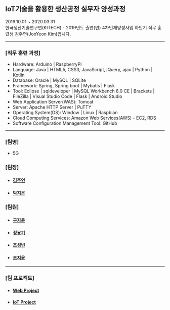 ## IoT기술을 활용한 생산공정 실무자 양성과정
2019.10.01 ~ 2020.03.31 <br>
한국생산기술연구연(KITECH) - 2019년도 출연(연) 4차인재양성사업 하반기 직무 훈련생 김주연(JooYeon Kim)입니다.<br>
<hr>
<h3>[직무 훈련 과정]</h3>
<ul>
 <li> Hardware: Arduino | RaspberryPi <br></li>
 <li> Language: Java | HTML5, CSS3, JavaScript, jQuery, ajax | Python | Kotlin  <br></li>
 <li> Database: Oracle | MySQL | SQLite <br></li>
 <li> Framework: Spring, Spring boot | Mybatis | Flask <br></li>
 <li> Tool: Eclipse | sqldeveloper | MySQL Workbench 8.0 CE | Brackets | FileZilla | Visual Studio Code | Flask | Android Studio </li>
 <li> Web Application Server(WAS): Tomcat </li>
 <li> Server: Apache HTTP Server | PuTTY </li>
 <li> Operating System(OS): Window | Linux | Raspbian</li>
 <li> Cloud Computing Services: Amazon Web Services(AWS) - EC2, RDS</li>
 <li> Software Configuration Management Tool: GitHub </li>
</ul>
<hr>
<h3>[팀명]</h3>
<ul>
 <li>5G</li>
 </ul>
 <h3>[팀장]</h3>
<ul>
 <li><h4><a href="https://github.com/jysaa5">김주연</a></h4></li>
 <li><h4><a href="https://github.com/jieunin1213">박지은</a></h4></li>
 </ul>
<h3>[팀원]</h3>
<ul>
 <li><h4><a href="https://github.com/jy950902">구자윤</a></h4></li>
 <li><h4><a href="https://github.com/capashage2">정용기</a></h4></li>
 <li><h4><a href ="https://github.com/sjm99198">조성빈</a></h4></li>
 <li><h4><a href ="https://github.com/db3124">조지윤</a></h4></li>
 </ul>
<hr>
<h3>[팀 프로젝트]</h3>
<ul>
 <li><h4><a href="https://github.com/jysaa5/KITECH_5G-Hobby_Site"> Web Project </a></h4></li>
 <li><h4><a href="https://github.com/jysaa5/KITECH_5G-Smart_Home"> IoT Project </a></h4></li>
</ul>
